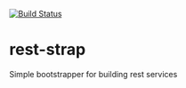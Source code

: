[![Build Status](https://travis-ci.org/allenarthurgay/reststrap.png)](https://travis-ci.org/allenarthurgay/reststrap)


rest-strap
======

Simple bootstrapper for building rest services
